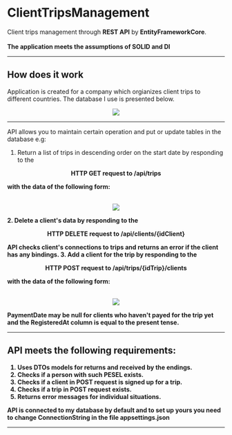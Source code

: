# ClientTripsManagement
Client trips management through <b>REST API</b> by <b>EntityFrameworkCore</b>.<br>
<br>
<b>The application meets the assumptions of SOLID and DI</b>

<hr>

## How does it work

  Application is created for a company which orgianizes client trips to different countries.
  The database I use is presented below.

<p align="center">
  <img src=https://user-images.githubusercontent.com/74014874/170800079-d6d24264-fa54-46fb-a99e-cd7d55b5f51a.png
   >
</p>

<hr>

  API allows you to maintain certain operation and put or update tables in the database e.g:

1. Return a list of trips in descending order on the start date by responding to the
<p align="center">
  <b>HTTP GET request to /api/trips
</p>
  with the data of the following form:
 <p align="center">
  <br />
 <img src=https://user-images.githubusercontent.com/74014874/170800426-2f784952-8128-4195-bc94-ec301dea5e91.png
  >
</p>
2. Delete a client's data by responding to the
<p align="center">
  <b>HTTP DELETE request to /api/clients/{idClient}
</p> 
  API checks client's connections to trips and returns an error if the client has any bindings.
3. Add a client for the trip by responding to the 
<p align="center">
  <b>HTTP POST request to /api/trips/{idTrip}/clients</b>
</p>
  with the data of the following form:
  
<p align="center">
  <br />
  <img src=https://user-images.githubusercontent.com/74014874/170800186-22bff4f2-0356-4bf9-ad0f-259b57d606c5.png
   >
</p>

  **PaymentDate may be null for clients who haven't payed for the trip yet and the RegisteredAt column is equal to the present tense.**
  
<hr>
  
  ## API meets the following requirements:
  1. Uses DTOs models for returns and received by the endings.
  2. Checks if a person with such PESEL exists.
  3. Checks if a client in POST request is signed up for a trip.
  4. Checks if a trip in POST request exists.
  5. Returns error messages for individual situations.


  **API is connected to my database by default and to set up yours you need to change ConnectionString in the file appsettings.json**

<hr>
